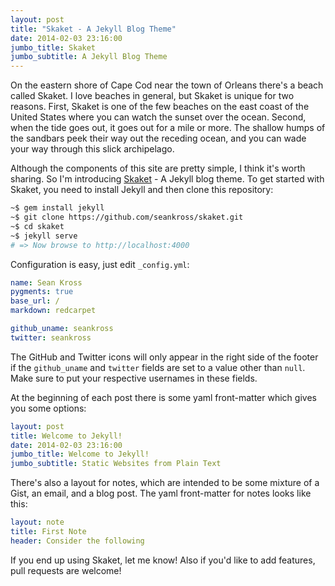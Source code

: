```yaml
---
layout: post
title: "Skaket - A Jekyll Blog Theme"
date: 2014-02-03 23:16:00
jumbo_title: Skaket
jumbo_subtitle: A Jekyll Blog Theme
---
```


On the eastern shore of Cape Cod near the town of Orleans there's a beach called Skaket. I love beaches in general, but Skaket is unique for two reasons. First, Skaket is one of the few beaches on the east coast of the United States where you can watch the sunset over the ocean. Second, when the tide goes out, it goes out for a mile or more. The shallow humps of the sandbars peek their way out the receding ocean, and you can wade your way through this slick archipelago.

Although the components of this site are pretty simple, I think it's worth sharing. So I'm introducing [Skaket](https://github.com/seankross/skaket) - A Jekyll blog theme. To get started with Skaket, you need to install Jekyll and then clone this repository:

```bash
~$ gem install jekyll
~$ git clone https://github.com/seankross/skaket.git
~$ cd skaket
~$ jekyll serve
# => Now browse to http://localhost:4000
```

Configuration is easy, just edit `_config.yml`:

```yaml
name: Sean Kross
pygments: true
base_url: /
markdown: redcarpet

github_uname: seankross
twitter: seankross
```

The GitHub and Twitter icons will only appear in the right side of the footer if the `github_uname` and `twitter` fields are set to a value other than `null`. Make sure to put your respective usernames in these fields.

At the beginning of each post there is some yaml front-matter which gives you some options:

```yaml
layout: post
title: Welcome to Jekyll!
date: 2014-02-03 23:16:00
jumbo_title: Welcome to Jekyll!
jumbo_subtitle: Static Websites from Plain Text
```

There's also a layout for notes, which are intended to be some mixture of a Gist, an email, and a blog post. The yaml front-matter for notes looks like this:

```yaml
layout: note
title: First Note
header: Consider the following
```

If you end up using Skaket, let me know! Also if you'd like to add features, pull requests are welcome!